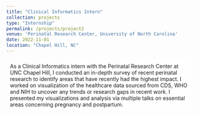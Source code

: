 ```yaml
---
title: "Clinical Informatics Intern"
collection: projects
type: "Internship"
permalink: /projects/project2
venue: 'Perinatal Research Center, University of North Carolina'
date: 2022-11-01
location: "Chapel Hill, NC"
---
```


<style>
  body {
    background-image: url('https://github.com/maitrey-gramo/maitrey-gramo.github.io/assets/111958072/0d639ecc-ba0b-43fc-a059-f701c14ee89a');
    background-repeat: no-repeat;
    background-attachment: fixed; 
    background-size: cover;
  }

  #rcorners {
    border-radius: 10px;
    background: rgba(255, 255, 255, 0.5);
    background-position: left top;
    background-repeat: repeat;
    padding: 10px;
  }
</style>

<p id="rcorners">As a Clinical Informatics intern with the Perinatal Research Center at UNC Chapel Hill, I conducted an in-depth survey of recent perinatal research to identify areas that have recently had the highest impact. I worked on visualization of the healthcare data sourced from CDS, WHO and NIH to uncover any trends or research gaps in recent work. I presented my visualizations and analysis via multiple talks on essential areas concerning pregnancy and postpartum.</p>
